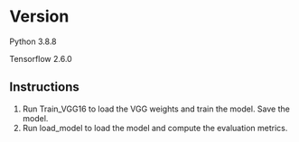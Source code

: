 # Version

Python 3.8.8

Tensorflow 2.6.0

## Instructions

1. Run Train_VGG16 to load the VGG weights and train the model. Save the model.
2. Run load_model to load the model and compute the evaluation metrics.
